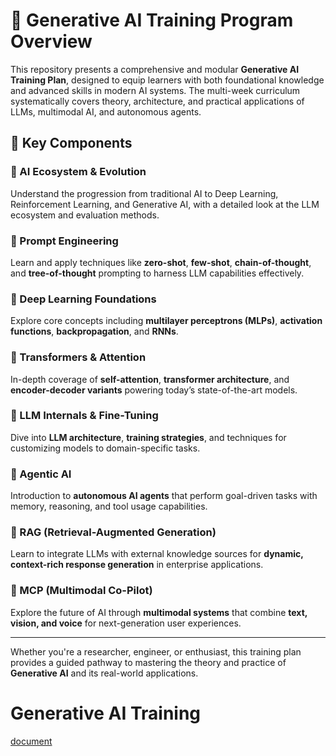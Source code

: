 # 🚀 Generative AI Training Program Overview

This repository presents a comprehensive and modular **Generative AI Training Plan**, designed to equip learners with both foundational knowledge and advanced skills in modern AI systems. The multi-week curriculum systematically covers theory, architecture, and practical applications of LLMs, multimodal AI, and autonomous agents.

## 🧠 Key Components

### 🔹 AI Ecosystem & Evolution  
Understand the progression from traditional AI to Deep Learning, Reinforcement Learning, and Generative AI, with a detailed look at the LLM ecosystem and evaluation methods.

### 🔹 Prompt Engineering  
Learn and apply techniques like **zero-shot**, **few-shot**, **chain-of-thought**, and **tree-of-thought** prompting to harness LLM capabilities effectively.

### 🔹 Deep Learning Foundations  
Explore core concepts including **multilayer perceptrons (MLPs)**, **activation functions**, **backpropagation**, and **RNNs**.

### 🔹 Transformers & Attention  
In-depth coverage of **self-attention**, **transformer architecture**, and **encoder-decoder variants** powering today’s state-of-the-art models.

### 🔹 LLM Internals & Fine-Tuning  
Dive into **LLM architecture**, **training strategies**, and techniques for customizing models to domain-specific tasks.

### 🔹 Agentic AI  
Introduction to **autonomous AI agents** that perform goal-driven tasks with memory, reasoning, and tool usage capabilities.

### 🔹 RAG (Retrieval-Augmented Generation)  
Learn to integrate LLMs with external knowledge sources for **dynamic, context-rich response generation** in enterprise applications.

### 🔹 MCP (Multimodal Co-Pilot)  
Explore the future of AI through **multimodal systems** that combine **text, vision, and voice** for next-generation user experiences.

---

Whether you're a researcher, engineer, or enthusiast, this training plan provides a guided pathway to mastering the theory and practice of **Generative AI** and its real-world applications.

# Generative AI Training
[document](https://docs.google.com/document/d/1aB6RvGd7HrOd29R-oE2GDyTEuVBFMNy_EMlwyfSHRGg/edit?usp=sharing)
